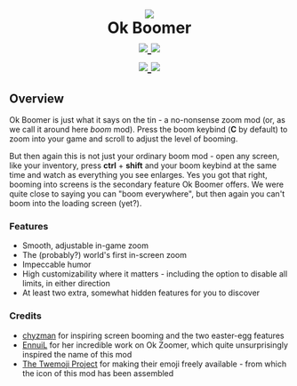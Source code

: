 <h1 align="center">
    <img src="https://cdn-raw.modrinth.com/data/SOLWeImS/cde5607bb9345671835096f853824b63a86d1312.png">
    <br>
    Ok Boomer
    <br>
    <a href="https://www.curseforge.com/minecraft/mc-mods/ok-boomer-zoom">
        <img src="https://img.shields.io/badge/-CurseForge-gray?style=for-the-badge&logo=curseforge&labelColor=orange">
    </a>
    <a href="https://modrinth.com/mod/ok-boomer">
        <img src="https://img.shields.io/badge/-modrinth-gray?style=for-the-badge&labelColor=green&labelWidth=15&logo=appveyor&logoColor=white">
    </a>
    <br>
    <a href="https://github.com/wisp-forest/ok-boomer/releases">
        <img src="https://img.shields.io/github/v/release/wisp-forest/ok-boomer?logo=github&style=for-the-badge">
    </a>
    <a href="https://discord.gg/xrwHKktV2d">
        <img src="https://img.shields.io/discord/825828008644313089?label=wisp%20forest&logo=discord&logoColor=white&style=for-the-badge">
    </a>
</h1>

## Overview

Ok Boomer is just what it says on the tin - a no-nonsense zoom mod (or, as we call it around here *boom* mod). Press the boom keybind (**C** by default) to zoom into your game and scroll to adjust the level of booming.

But then again this is not just your ordinary boom mod - open any screen, like your inventory, press **ctrl** + **shift** and your boom keybind at the same time and watch as everything you see enlarges. Yes you got that right, booming into screens is the secondary feature Ok Boomer offers. We were quite close to saying you can "boom everywhere", but then again you can't boom into the loading screen (yet?).

### Features
 - Smooth, adjustable in-game zoom
 - The (probably?) world's first in-screen zoom
 - Impeccable humor
 - High customizability where it matters - including the option to disable all limits, in either direction
 - At least two extra, somewhat hidden features for you to discover 


### Credits
 - [chyzman](https://github.com/chyzman) for inspiring screen booming and the two easter-egg features
 - [EnnuiL](https://github.com/EnnuiL) for her incredible work on Ok Zoomer, which quite unsurprisingly inspired the name of this mod
 - [The Twemoji Project](https://github.com/twitter/twemoji) for making their emoji freely available - from which the icon of this mod has been assembled
